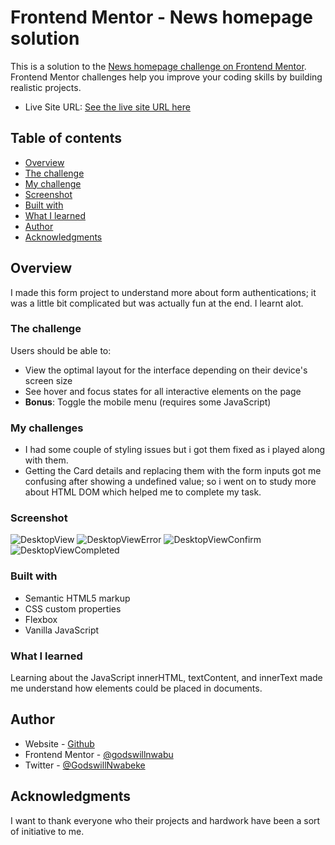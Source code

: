 # Frontend Mentor - News homepage solution

This is a solution to the [News homepage challenge on Frontend Mentor](https://www.frontendmentor.io/challenges/news-homepage-H6SWTa1MFl). Frontend Mentor challenges help you improve your coding skills by building realistic projects. 

- Live Site URL: [See the live site URL here](https://godswillnwabu.github.io/https-github.com-godswillnwabu-frontendmentor-challenge-cardForm/)

## Table of contents

- [Overview](#overview)
- [The challenge](#the-challenge)
- [My challenge](#my-challenges)
- [Screenshot](#screenshot)
- [Built with](#built-with)
- [What I learned](#what-i-learned)
- [Author](#author)
- [Acknowledgments](#acknowledgments)

## Overview

I made this form project to understand more about form authentications; it was a little bit complicated but was actually fun at the end. I learnt alot.

### The challenge

Users should be able to:

- View the optimal layout for the interface depending on their device's screen size
- See hover and focus states for all interactive elements on the page
- **Bonus**: Toggle the mobile menu (requires some JavaScript)

### My challenges
* I had some couple of styling issues but i got them fixed as i played along with them.
* Getting the Card details and replacing them with the form inputs got me confusing after showing a undefined value; so i went on to study more about HTML DOM which helped me to complete my task.

### Screenshot
![DesktopView](https://github.com/godswillnwabu/https-github.com-godswillnwabu-frontendmentor-challenge-cardForm/assets/112035653/9f7cac75-d89f-4449-9d46-90223537f6c3)
![DesktopViewError](https://github.com/godswillnwabu/https-github.com-godswillnwabu-frontendmentor-challenge-cardForm/assets/112035653/1bf7313a-5b51-4029-884c-fd9815e5def5)
![DesktopViewConfirm](https://github.com/godswillnwabu/https-github.com-godswillnwabu-frontendmentor-challenge-cardForm/assets/112035653/28105187-b555-4783-8988-70fab5ef7fbf)
![DesktopViewCompleted](https://github.com/godswillnwabu/https-github.com-godswillnwabu-frontendmentor-challenge-cardForm/assets/112035653/43b1a5c5-151e-481c-b354-8de1a3729326)

### Built with

- Semantic HTML5 markup
- CSS custom properties
- Flexbox
- Vanilla JavaScript

### What I learned

Learning about the JavaScript innerHTML, textContent, and innerText made me understand how elements could be placed in documents. 

## Author

- Website - [Github](https://github.com/godswillnwabu)
- Frontend Mentor - [@godswillnwabu](https://www.frontendmentor.io/profile/godswillnwabu)
- Twitter - [@GodswillNwabeke](https://www.twitter.com/GodswillNwabeke)


## Acknowledgments

I want to thank everyone who their projects and hardwork have been a sort of initiative to me.

